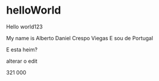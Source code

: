 # helloWorld
Hello world123

My name is Alberto Daniel Crespo Viegas
E sou de Portugal

E esta heim?


alterar o edit


321
000
